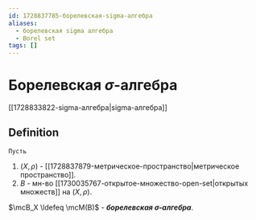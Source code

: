 ```yaml
---
id: 1728837785-борелевская-sigma-алгебра
aliases:
  - борелевская sigma алгебра
  - Borel set
tags: []
---
```


# Борелевская $\sigma$-алгебра
[[1728833822-sigma-алгебра|sigma-алгебра]]

## Definition
`Пусть`
1. $(X, \rho)$ - [[1728837879-метрическое-пространство|метрическое пространство]].
2. $B$ - мн-во [[1730035767-открытое-множество-open-set|открытых множеств]] на $(X, \rho)$.

$\mcB_X \ldefeq \mcM(B)$ - ***борелевская $\sigma$-алгебра***.
